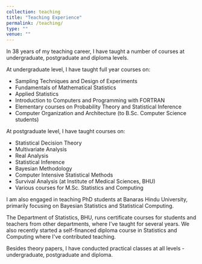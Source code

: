 ```yaml
---
collection: teaching
title: "Teaching Experience"
permalink: /teaching/
type: ""
venue: ""
---
```


In 38 years of my teaching career, I have taught a number of courses at undergraduate, postgraduate and diploma levels. 

At undergraduate level, I have taught full year courses on:
- Sampling Techniques and Design of Experiments
- Fundamentals of Mathematical Statistics
- Applied Statistics
- Introduction to Computers and Programming with FORTRAN
- Elementary courses on Probability Theory and Statistical Inference
- Computer Organization and Architecture (to B.Sc. Computer Science students)

At postgraduate level, I have taught courses on:
- Statistical Decision Theory
- Multivariate Analysis
- Real Analysis
- Statistical Inference
- Bayesian Methodology
- Computer Intensive Statistical Methods
- Survival Analysis (at Institute of Medical Sciences, BHU)
- Various courses for M.Sc. Statistics and Computing

I am also engaged in teaching PhD students at Banaras Hindu University, primarily focusing on Bayesian Statistics and Statistical Computing.

The Department of Statistics, BHU, runs certificate courses for students and teachers from other departments, where I've taught for several years. We also recently started a self-financed diploma course in Statistics and Computing where I've contributed teaching.

Besides theory papers, I have conducted practical classes at all levels - undergraduate, postgraduate and diploma.
